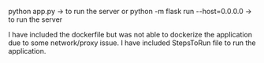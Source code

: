 python app.py -> to run the server
or
python -m flask run --host=0.0.0.0 -> to run the server

I have included the dockerfile but was not able to dockerize the application due to some network/proxy issue. 
I have included StepsToRun file to run the application.
